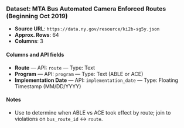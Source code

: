 ### Dataset: MTA Bus Automated Camera Enforced Routes (Beginning Oct 2019)

- **Source URL**: `https://data.ny.gov/resource/ki2b-sg5y.json`
- **Approx. Rows**: 64
- **Columns**: 3

#### Columns and API fields
- **Route** — API: `route` — Type: Text
- **Program** — API: `program` — Type: Text (ABLE or ACE)
- **Implementation Date** — API: `implementation_date` — Type: Floating Timestamp (MM/DD/YYYY)

#### Notes
- Use to determine when ABLE vs ACE took effect by route; join to violations on `bus_route_id` ↔ `route`.



